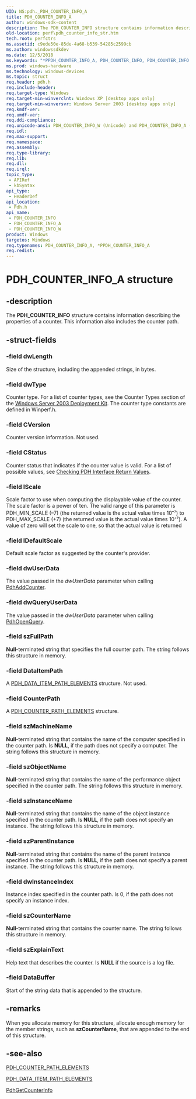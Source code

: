 ```yaml
---
UID: NS:pdh._PDH_COUNTER_INFO_A
title: PDH_COUNTER_INFO_A
author: windows-sdk-content
description: The PDH_COUNTER_INFO structure contains information describing the properties of a counter. This information also includes the counter path.
old-location: perf\pdh_counter_info_str.htm
tech.root: perfctrs
ms.assetid: c9ede50e-85de-4a68-b539-54285c2599cb
ms.author: windowssdkdev
ms.date: 12/5/2018
ms.keywords: "*PPDH_COUNTER_INFO_A, PDH_COUNTER_INFO, PDH_COUNTER_INFO structure [Perf], PDH_COUNTER_INFO_A, PDH_COUNTER_INFO_W, PPDH_COUNTER_INFO, PPDH_COUNTER_INFO structure pointer [Perf], _win32_pdh_counter_info_str, base.pdh_counter_info_str, pdh/PDH_COUNTER_INFO, pdh/PDH_COUNTER_INFO_A, pdh/PDH_COUNTER_INFO_W, pdh/PPDH_COUNTER_INFO, perf.pdh_counter_info_str"
ms.prod: windows-hardware
ms.technology: windows-devices
ms.topic: struct
req.header: pdh.h
req.include-header: 
req.target-type: Windows
req.target-min-winverclnt: Windows XP [desktop apps only]
req.target-min-winversvr: Windows Server 2003 [desktop apps only]
req.kmdf-ver: 
req.umdf-ver: 
req.ddi-compliance: 
req.unicode-ansi: PDH_COUNTER_INFO_W (Unicode) and PDH_COUNTER_INFO_A (ANSI)
req.idl: 
req.max-support: 
req.namespace: 
req.assembly: 
req.type-library: 
req.lib: 
req.dll: 
req.irql: 
topic_type:
 - APIRef
 - kbSyntax
api_type:
 - HeaderDef
api_location:
 - Pdh.h
api_name:
 - PDH_COUNTER_INFO
 - PDH_COUNTER_INFO_A
 - PDH_COUNTER_INFO_W
product: Windows
targetos: Windows
req.typenames: PDH_COUNTER_INFO_A, *PPDH_COUNTER_INFO_A
req.redist: 
---
```


# PDH_COUNTER_INFO_A structure


## -description


The 
<b>PDH_COUNTER_INFO</b> structure contains information describing the properties of a counter. This information also includes the counter path. 
		


## -struct-fields




### -field dwLength

Size of the structure, including the appended strings, in bytes.


### -field dwType

Counter type. For a list of counter types, see the Counter Types section of the <a href="Http://go.microsoft.com/fwlink/p/?linkid=84422">Windows Server 2003 Deployment Kit</a>. The counter type constants are defined in Winperf.h.
					


### -field CVersion

Counter version information.
					Not used.


### -field CStatus

Counter status that indicates if the counter value is valid. For a list of possible values, see 
<a href="https://msdn.microsoft.com/00ea5521-bc28-4a87-aba9-46c911631503">Checking PDH Interface Return Values</a>.


### -field lScale

Scale factor to use when computing the displayable value of the counter.
					The scale factor is a power of ten. The valid range of this parameter is PDH_MIN_SCALE (–7) (the returned value is the actual value times 10<sup>–</sup>⁷) to PDH_MAX_SCALE (+7) (the returned value is the actual value times 10⁺⁷). A value of zero will set the scale to one, so that the actual value is returned


### -field lDefaultScale

Default scale factor as suggested by the counter's provider.


### -field dwUserData

The value passed in the <i>dwUserData</i> parameter when calling <a href="https://msdn.microsoft.com/b8b9a332-ce28-46d4-92e2-91f9f6c24da5">PdhAddCounter</a>. 


### -field dwQueryUserData

The value passed in the <i>dwUserData</i> parameter when calling <a href="https://msdn.microsoft.com/ec4e5353-c7f5-4957-b7f4-39df508846a0">PdhOpenQuery</a>. 


### -field szFullPath

<b>Null</b>-terminated string that specifies the full counter path. The string follows this structure in memory.
					


### -field DataItemPath

A 
<a href="https://msdn.microsoft.com/7d80d9ac-0123-4743-93a2-fa9d609d81b2">PDH_DATA_ITEM_PATH_ELEMENTS</a> structure. Not used.


### -field CounterPath

A 
<a href="https://msdn.microsoft.com/ffa2a076-7267-406b-8eed-4a49504a7ad6">PDH_COUNTER_PATH_ELEMENTS</a> structure.


### -field szMachineName

<b>Null</b>-terminated string that contains the name of the computer specified in the counter path. Is <b>NULL</b>, if the path does not specify a computer. The string follows this structure in memory.


### -field szObjectName

<b>Null</b>-terminated string that contains the name of the performance object specified in the counter path. The string follows this structure in memory.


### -field szInstanceName

<b>Null</b>-terminated string that contains the name of the object instance specified in the counter path. Is <b>NULL</b>, if the path does not specify an instance. The string follows this structure in memory.


### -field szParentInstance

<b>Null</b>-terminated string that contains the name of the parent instance specified in the counter path. Is <b>NULL</b>, if the path does not specify a parent instance. The string follows this structure in memory.


### -field dwInstanceIndex

Instance index specified in the counter path. Is 0, if the path does not specify an instance index.


### -field szCounterName

<b>Null</b>-terminated string that contains the counter name. The string follows this structure in memory.


### -field szExplainText

Help text that describes the counter. Is <b>NULL</b> if the source is a log file.


### -field DataBuffer

Start of the string data that is appended to the structure.


## -remarks



When you allocate memory for this structure, allocate enough memory for the member strings, such as <b>szCounterName</b>, that are appended to the end of this structure.




## -see-also




<a href="https://msdn.microsoft.com/ffa2a076-7267-406b-8eed-4a49504a7ad6">PDH_COUNTER_PATH_ELEMENTS</a>



<a href="https://msdn.microsoft.com/7d80d9ac-0123-4743-93a2-fa9d609d81b2">PDH_DATA_ITEM_PATH_ELEMENTS</a>



<a href="https://msdn.microsoft.com/12e1a194-5418-4c2a-9853-ef2d2c666893">PdhGetCounterInfo</a>
 

 

